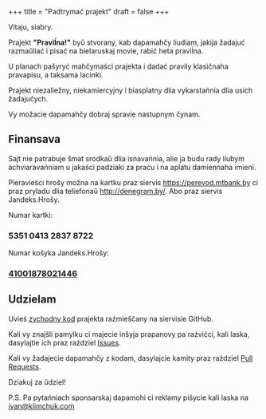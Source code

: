 +++
title = "Padtrymać prajekt"
draft = false
+++


Vitaju, siabry. 

Prajekt **"Praviĺna!"** byŭ stvorany, kab dapamahčy liudiam, jakija žadajuć razmaŭliać i pisać na bielaruskaj movie, rabić heta praviĺna.

U planach pašyryć mahčymaści prajekta i dadać pravily klasičnaha pravapisu, a taksama lacinki.

Prajekt niezaliežny, niekamiercyjny i biasplatny dlia vykarstańnia dlia usich žadajučych.

Vy možacie dapamahčy dobraj spravie nastupnym čynam.


## Finansava

Sajt nie patrabuje šmat srodkaŭ dlia isnavańnia, alie ja budu rady liubym achviaravańniam u jakaści padziaki za pracu i na aplatu damiennaha imieni.

Pieravieści hrošy možna na kartku praz siervis https://perevod.mtbank.by ci praz pryladu dlia teliefonaŭ http://denegram.by/. Abo praz siervis Jandeks.Hrošy.

Numar kartki:

### 5351 0413 2837 8722

Numar košyka Jandeks.Hrošy:

### [41001878021446](https://money.yandex.ru/to/41001878021446/500)


## Udzielam

Uvieś [zychodny kod](https://github.com/Alroniks/pravilnaby) prajekta raźmieščany na siervisie GitHub. 

Kali vy znajšli pamylku ci majecie inšyja prapanovy pa raźvićci, kali laska, dasylajtie ich praz raździel [Issues](https://github.com/Alroniks/pravilnaby/issues).

Kali vy žadajecie dapamahčy z kodam, dasylajcie kamity praz raździel [Pull Requests](https://github.com/Alroniks/pravilnaby/pulls).

Dziakuj za ŭdziel!

P.S. Pa pytańniach sponsarskaj dapamohi ci reklamy pišycie kali laska na [ivan@klimchuk.com](mailto:ivan@klimchuk.com)